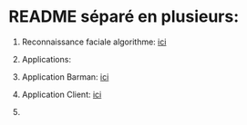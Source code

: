 # README séparé en plusieurs:

1. Reconnaissance faciale algorithme: [ici](https://github.com/BasileAmeeuw/AppDroneDelivreur/blob/main/README_RecoFaciale.md)

2. Applications:

  1. Application Barman: [ici](https://github.com/BasileAmeeuw/AppDroneDelivreur/blob/main/README_BarmanApp.md)
  
  2. Application Client: [ici](https://github.com/BasileAmeeuw/AppDroneDelivreur/blob/main/README_DelivreApp.md)
  
3.
